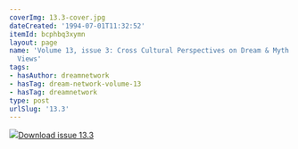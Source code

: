 ```yaml
---
coverImg: 13.3-cover.jpg
dateCreated: '1994-07-01T11:32:52'
itemId: bcphbq3xymn
layout: page
name: 'Volume 13, issue 3: Cross Cultural Perspectives on Dream & Myth: Native American
  Views'
tags:
- hasAuthor: dreamnetwork
- hasTag: dream-network-volume-13
- hasTag: dreamnetwork
type: post
urlSlug: '13.3'
---
```

<img class="card-journal-img" src="../images/13.3-rect.jpg"/><a href="../files/pdfs/Volume_13/13.3-Dream-Network_Volume-13_No-3.pdf" download="">Download issue 13.3</a>